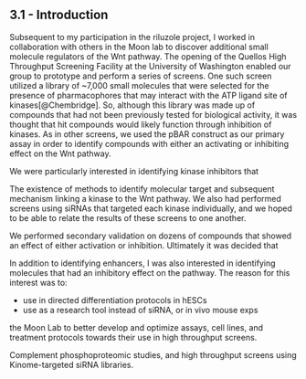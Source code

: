 
## 3.1 - Introduction

<!-- cursory description of the work and its motivation -->
Subsequent to my participation in the riluzole project, I worked in collaboration with others in the Moon lab to discover additional small molecule regulators of the Wnt pathway. The opening of the Quellos High Throughput Screening Facility at the University of Washington enabled our group to prototype and perform a series of screens. One such screen utilized a library of ~7,000 small molecules that were selected for the presence of pharmacophores that may interact with the ATP ligand site of kinases[@Chembridge]. So, although this library was made up of compounds that had not been previously tested for biological activity, it was thought that hit compounds would likely function through inhibition of kinases. As in other screens, we used the pBAR construct as our primary assay in order to identify compounds with either an activating or inhibiting effect on the Wnt pathway.

We were particularly interested in identifying kinase inhibitors that 

The existence of methods to identify molecular target and subsequent mechanism linking a kinase to the Wnt pathway. We also had performed screens using siRNAs that targeted each kinase individually, and we hoped to be able to relate the results of these screens to one another.

We performed secondary validation on dozens of compounds that showed an effect of either activation or inhibition. Ultimately it was decided that 


<!-- detailed motivation about the part i was involved in -->

<!-- the problem that I needed to address -->

<!-- my approach to answering the question -->


In addition to identifying enhancers, I was also interested in identifying molecules that had an inhibitory effect on the pathway. The reason for this interest was to:
* use in directed differentiation protocols in hESCs
* use as a research tool instead of siRNA, or in vivo mouse exps

 the Moon Lab to better develop and optimize assays, cell lines, and treatment protocols towards their use in high throughput screens.

Complement phosphoproteomic studies, and high throughput screens using Kinome-targeted siRNA libraries.
